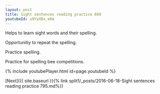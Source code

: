 ```yaml
---
layout: post
title: Sight sentences reading practice 669
youtubeId: u9YyXDx_eKA
---
```

 
 
Helps to learn sight words and their spelling.

Opportunitiy to repeat the spelling. 

Practice spelling. 
 
Practice for spelling bee competitions. 
 
{% include youtubePlayer.html id=page.youtubeId %}
 
 

[Next]({{ site.baseurl }}{% link  split1/_posts/2016-06-18-Sight sentences reading practice 795.md%})
 
